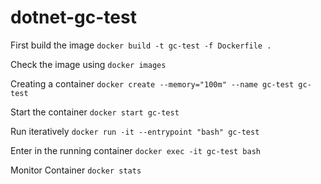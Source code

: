 # dotnet-gc-test

First build the image
```docker build -t gc-test -f Dockerfile .```

Check the image using ```docker images```

Creating a container
```docker create --memory="100m" --name gc-test gc-test```

Start the container
```docker start gc-test```

Run iteratively
```docker run -it --entrypoint "bash" gc-test```

Enter in the running container 
```docker exec -it gc-test bash```

Monitor Container
```docker stats```